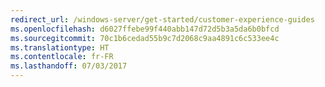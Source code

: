 ```yaml
---
redirect_url: /windows-server/get-started/customer-experience-guides
ms.openlocfilehash: d6027ffebe99f440abb147d72d5b3a5da6b0bfcd
ms.sourcegitcommit: 70c1b6cedad55b9c7d2068c9aa4891c6c533ee4c
ms.translationtype: HT
ms.contentlocale: fr-FR
ms.lasthandoff: 07/03/2017
---
```

